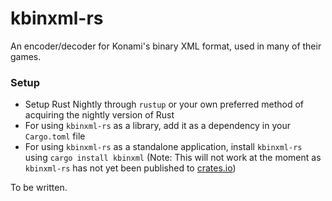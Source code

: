# kbinxml-rs

An encoder/decoder for Konami's binary XML format, used in many of their games.

### Setup

- Setup Rust Nightly through `rustup` or your own preferred method of acquiring the nightly version of Rust
- For using `kbinxml-rs` as a library, add it as a dependency in your `Cargo.toml` file
- For using `kbinxml-rs` as a standalone application, install `kbinxml-rs` using `cargo install kbinxml` (Note: This will not work at the moment as `kbinxml-rs` has not yet been published to [crates.io](https://crates.io))

To be written.
